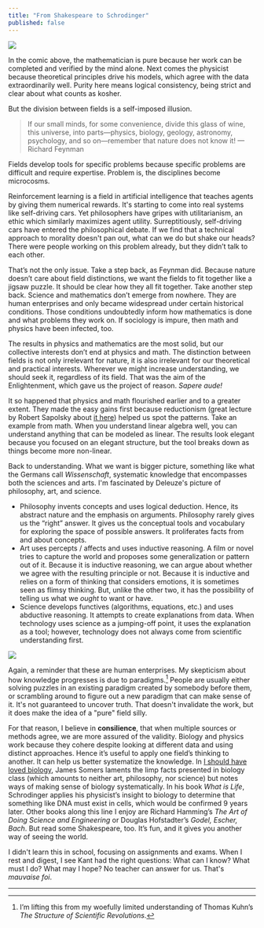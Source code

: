 ```yaml
---
title: "From Shakespeare to Schrodinger"
published: false
---
```


![](https://imgs.xkcd.com/comics/purity.png)

In the comic above, the mathematician is pure because her work can be completed and verified by the mind alone. Next comes the physicist because theoretical principles drive his models, which agree with the data extraordinarily well. Purity here means logical consistency, being strict and clear about what counts as kosher. 

But the division between fields is a self-imposed illusion.

> If our small minds, for some convenience, divide this glass of wine, this universe, into parts—physics, biology, geology, astronomy, psychology, and so on—remember that nature does not know it! — Richard Feynman

Fields develop tools for specific problems because specific problems are difficult and require expertise. Problem is, the disciplines become microcosms.

Reinforcement learning is a field in artificial intelligence that teaches agents by giving them numerical rewards. It's starting to come into real systems like self-driving cars. Yet philosophers have gripes with utilitarianism, an ethic which similarly maximizes agent utility. Surreptitiously, self-driving cars have entered the philosophical debate. If we find that a technical approach to morality doesn't pan out, what can we do but shake our heads? There were people working on this problem already, but they didn’t talk to each other. 

That’s not the only issue. Take a step back, as Feynman did. Because nature doesn’t care about field distinctions, we want the fields to fit together like a jigsaw puzzle. It should be clear how they all fit together. Take another step back. Science and mathematics don’t emerge from nowhere. They are human enterprises and only became widespread under certain historical conditions. Those conditions undoubtedly inform how mathematics is done and what problems they work on. If sociology is impure, then math and physics have been infected, too.

The results in physics and mathematics are the most solid, but our collective interests don’t end at physics and math. The distinction between fields is not only irrelevant for nature, it is also irrelevant for our theoretical and practical interests. Wherever we might increase understanding, we should seek it, regardless of its field. That was the aim of the Enlightenment, which gave us the project of reason. _Sapere aude!_

It so happened that physics and math flourished earlier and to a greater extent. They made the easy gains first because reductionism (great lecture by Robert Sapolsky about [it here](https://www.youtube.com/watch?v=_njf8jwEGRo)) helped us spot the patterns. Take an example from math. When you understand linear algebra well, you can understand anything that can be modeled as linear. The results look elegant because you focused on an elegant structure, but the tool breaks down as things become more non-linear.

Back to understanding. What we want is bigger picture, something like what the Germans call _Wissenschaft_, systematic knowledge that encompasses both the sciences and arts. I'm fascinated by Deleuze's picture of philosophy, art, and science. 

* Philosophy invents concepts and uses logical deduction. Hence, its abstract nature and the emphasis on arguments. Philosophy rarely gives us the “right” answer. It gives us the conceptual tools and vocabulary for exploring the space of possible answers. It proliferates facts from and about concepts.
* Art uses percepts / affects and uses inductive reasoning. A film or novel tries to capture the world and proposes some generalization or pattern out of it. Because it is inductive reasoning, we can argue about whether we agree with the resulting principle or not. Because it is inductive and relies on a form of thinking that considers emotions, it is sometimes seen as flimsy thinking. But, unlike the other two, it has the possibility of telling us what we _ought_ to want or have.
* Science develops functives (algorithms, equations, etc.) and uses abductive reasoning. It attempts to create explanations from data. When technology uses science as a jumping-off point, it uses the explanation as a tool; however, technology does not always come from scientific understanding first.

![](https://www.solvingforpattern.org/wp-content/uploads/2013/04/deductive-inductive-abductive-syllogisms.png)

Again, a reminder that these are human enterprises. My skepticism about how knowledge progresses is due to paradigms.[^kuhn] People are usually either solving puzzles in an existing paradigm created by somebody before them, or scrambling around to figure out a new paradigm that can make sense of it. It's not guaranteed to uncover truth. That doesn't invalidate the work, but it does make the idea of a "pure" field silly.

[^kuhn]: I’m lifting this from my woefully limited understanding of Thomas Kuhn’s _The Structure of Scientific Revolutions_.

For that reason, I believe in **consilience**, that when multiple sources or methods agree, we are more assured of the validity. Biology and physics work because they cohere despite looking at different data and using distinct approaches. Hence it’s useful to apply one field’s thinking to another. It can help us better systematize the knowledge. In [I should have loved biology](https://jsomers.net/i-should-have-loved-biology/), James Somers laments the limp facts presented in biology class (which amounts to neither art, philosophy, nor science) but notes ways of making sense of biology systematically. In his book _What is Life_, Schrodinger applies his physicist’s insight to biology to determine that something like DNA must exist in cells, which would be confirmed 9 years later. Other books along this line I enjoy are Richard Hamming’s _The Art of Doing Science and Engineering_ or Douglas Hofstadter’s _Godel, Escher, Bach_. But read some Shakespeare, too. It’s fun, and it gives you another way of seeing the world.

I didn't learn this in school, focusing on assignments and exams. When I rest and digest, I see Kant had the right questions: What can I know? What must I do? What may I hope? No teacher can answer for us. That's _mauvaise foi_. 

---